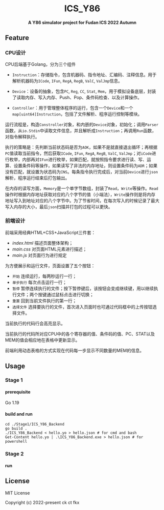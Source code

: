 <h1 style="text-align:center"> 
ICS_Y86
<br>
</h1>

<h4 style="text-align:center">
A Y86 simulator project for Fudan ICS 2022 Autumn
</h4>

## Feature

### CPU设计

CPU后端基于Golang，分为三个组件

- `Instruction`：存储指令，包含机器码、指令地址、汇编码、注释信息。用于解析机器码为`ICode`, `IFun`, `RegA`, `RegB`, `ValC`, `ValJmp`信息。
- `Device`：设备的抽象，包含`PC`, `Reg`, `CC`, `Stat`, `Mem`，用于模拟设备底层，封装了读取内存、写入内存、Push、Pop、条件码检查、以及计算操作。

- `Controller`：用于管理整体程序的运行，包含一个`Device`和一个`map[uint64]Instruction`，包括了文件解析、程序运行控制等模块。

运行流程是，构造`Constroller`对象，和内嵌的`Device`对象，初始化；调用`Parser`函数，从`io.Stdin`中读取文件信息，并且解析成`Instruction`；再调用`Run`函数，对指令解释执行。

执行的策略是：先判断当前状态码是否为`AOK`，如果不是就直接退出循环；再根据`PC`值读取当前指令，然后获取`ICode`, `IFun`, `RegA`, `RegB`, `ValC`, `ValJmp`；对`iCode`进行枚举，内部再对`IFun`进行枚举，如果匹配，就按照指令要求进行读、写、运算、设置条件码等操作，如果读写了非法的内存地址，则设置条件码为`ADR`；如果没有匹配，就设置为状态码为`INS`。每条指令执行完成后，对当前`Device`进行`json`解析，程序运行结束后打包输出。

在内存的读写方面，`Memory`是一个单字节数组，封装了`Read`，`Write`等操作。`Read`操作时根据内存地址获取对应的八个字节的值（小端法），`Write`操作则是将内存地址写入到地址对应的八个字节中。为了节省时间，在每次写入的时候记录了最大写入内存的大小，最后`json`扫描并打包的过程可以更快。

### 前端设计

前端采用经典HTML+CSS+JavaScript三件套：
- *index.html* 描述页面整体架构；
- *main.css* 对页面HTML元素进行描述；
- *main.js* 对页面行为进行规定

为方便展示和运行文件，页面设置了五个按钮：
- `开始` 连续运行，每两秒运行一行；
- `单步执行` 每次点击运行一行；
- `暂停` 暂停连续执行的文件；按下暂停键后，该按钮会变成继续键，用以继续执行文件；两个按键通过鼠标点击进行切换；
- `重置` 回到当前文件执行的第一行；
- `选择文件` 选择要执行的文件，首次进入页面时也可通过代码框中的上传按钮选择文件。

当前执行的代码行会高亮显示。

当前执行的代码所对应CPU中的各个寄存器的值、条件码的值、PC、STAT以及MEM的值会相应地在表格中更新显示。

前端利用动态表格的方式实现在代码每一步显示不同数量的MEM的信息。

## Usage

### Stage 1

#### prerequisite

Go 1.19

#### build and run

```shell
cd ./Stage1/ICS_Y86_Backend
go build .
./ICS_Y86_Backend < hello.yo > hello.json # for cmd and bash
Get-Content hello.yo | .\ICS_Y86_Backend.exe > hello.json # for powershell
```

### Stage 2

#### run

## License

MIT License

Copyright (c) 2022-present ck ct fkx
